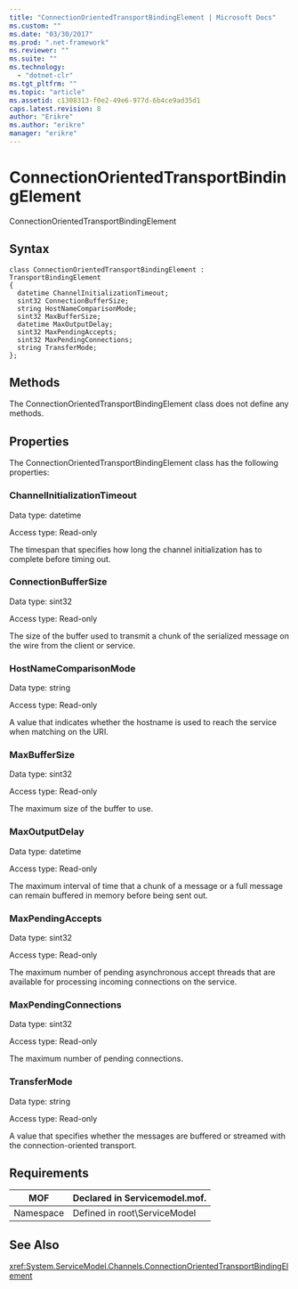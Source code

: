 ```yaml
---
title: "ConnectionOrientedTransportBindingElement | Microsoft Docs"
ms.custom: ""
ms.date: "03/30/2017"
ms.prod: ".net-framework"
ms.reviewer: ""
ms.suite: ""
ms.technology: 
  - "dotnet-clr"
ms.tgt_pltfrm: ""
ms.topic: "article"
ms.assetid: c1308313-f0e2-49e6-977d-6b4ce9ad35d1
caps.latest.revision: 8
author: "Erikre"
ms.author: "erikre"
manager: "erikre"
---
```

# ConnectionOrientedTransportBindingElement
ConnectionOrientedTransportBindingElement  
  
## Syntax  
  
```  
class ConnectionOrientedTransportBindingElement : TransportBindingElement  
{  
  datetime ChannelInitializationTimeout;  
  sint32 ConnectionBufferSize;  
  string HostNameComparisonMode;  
  sint32 MaxBufferSize;  
  datetime MaxOutputDelay;  
  sint32 MaxPendingAccepts;  
  sint32 MaxPendingConnections;  
  string TransferMode;  
};  
```  
  
## Methods  
 The ConnectionOrientedTransportBindingElement class does not define any methods.  
  
## Properties  
 The ConnectionOrientedTransportBindingElement class has the following properties:  
  
### ChannelInitializationTimeout  
 Data type: datetime  
  
 Access type: Read-only  
  
 The timespan that specifies how long the channel initialization has to complete before timing out.  
  
### ConnectionBufferSize  
 Data type: sint32  
  
 Access type: Read-only  
  
 The size of the buffer used to transmit a chunk of the serialized message on the wire from the client or service.  
  
### HostNameComparisonMode  
 Data type: string  
  
 Access type: Read-only  
  
 A value that indicates whether the hostname is used to reach the service when matching on the URI.  
  
### MaxBufferSize  
 Data type: sint32  
  
 Access type: Read-only  
  
 The maximum size of the buffer to use.  
  
### MaxOutputDelay  
 Data type: datetime  
  
 Access type: Read-only  
  
 The maximum interval of time that a chunk of a message or a full message can remain buffered in memory before being sent out.  
  
### MaxPendingAccepts  
 Data type: sint32  
  
 Access type: Read-only  
  
 The maximum number of pending asynchronous accept threads that are available for processing incoming connections on the service.  
  
### MaxPendingConnections  
 Data type: sint32  
  
 Access type: Read-only  
  
 The maximum number of pending connections.  
  
### TransferMode  
 Data type: string  
  
 Access type: Read-only  
  
 A value that specifies whether the messages are buffered or streamed with the connection-oriented transport.  
  
## Requirements  
  
|MOF|Declared in Servicemodel.mof.|  
|---------|-----------------------------------|  
|Namespace|Defined in root\ServiceModel|  
  
## See Also  
 <xref:System.ServiceModel.Channels.ConnectionOrientedTransportBindingElement>